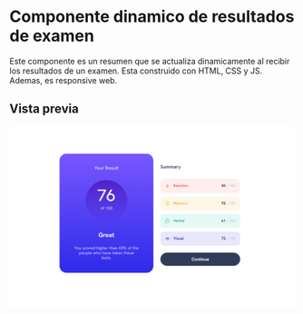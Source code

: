 # Componente dinamico de resultados de examen

Este componente es un resumen que se actualiza dinamicamente al recibir los resultados de un examen. Esta construido con HTML, CSS y JS. Ademas, es responsive web.

## Vista previa

![Imagen de vista previa](https://github.com/BobrukFS/Proyectos-Frontend/blob/main/resultSummary/assets/images/design.png)

